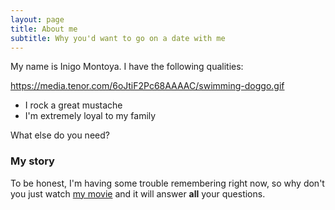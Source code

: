 ```yaml
---
layout: page
title: About me
subtitle: Why you'd want to go on a date with me
---
```


My name is Inigo Montoya. I have the following qualities:

https://media.tenor.com/6oJtiF2Pc68AAAAC/swimming-doggo.gif

- I rock a great mustache
- I'm extremely loyal to my family

What else do you need?

### My story

To be honest, I'm having some trouble remembering right now, so why don't you just watch [my movie](https://en.wikipedia.org/wiki/The_Princess_Bride_%28film%29) and it will answer **all** your questions.
